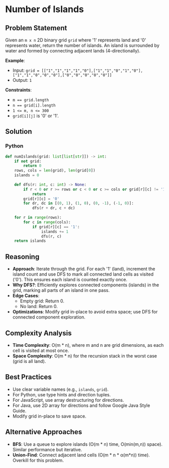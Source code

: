 # Number of Islands

## Problem Statement
Given an `m x n` 2D binary grid `grid` where '1' represents land and '0' represents water, return the number of islands. An island is surrounded by water and formed by connecting adjacent lands (4-directionally).

**Example**:
- Input: `grid = [["1","1","1","1","0"],["1","1","0","1","0"],["1","1","0","0","0"],["0","0","0","0","0"]]`
- Output: `1`

**Constraints**:
- `m == grid.length`
- `n == grid[i].length`
- `1 <= m, n <= 300`
- `grid[i][j]` is '0' or '1'.

## Solution

### Python
```python
def numIslands(grid: list[list[str]]) -> int:
    if not grid:
        return 0
    rows, cols = len(grid), len(grid[0])
    islands = 0
    
    def dfs(r: int, c: int) -> None:
        if r < 0 or r >= rows or c < 0 or c >= cols or grid[r][c] != '1':
            return
        grid[r][c] = '0'
        for dr, dc in [(0, 1), (1, 0), (0, -1), (-1, 0)]:
            dfs(r + dr, c + dc)
    
    for r in range(rows):
        for c in range(cols):
            if grid[r][c] == '1':
                islands += 1
                dfs(r, c)
    return islands
```

## Reasoning
- **Approach**: Iterate through the grid. For each '1' (land), increment the island count and use DFS to mark all connected land cells as visited ('0'). This ensures each island is counted exactly once.
- **Why DFS?**: Efficiently explores connected components (islands) in the grid, marking all parts of an island in one pass.
- **Edge Cases**:
  - Empty grid: Return 0.
  - No land: Return 0.
- **Optimizations**: Modify grid in-place to avoid extra space; use DFS for connected component exploration.

## Complexity Analysis
- **Time Complexity**: O(m * n), where m and n are grid dimensions, as each cell is visited at most once.
- **Space Complexity**: O(m * n) for the recursion stack in the worst case (grid is all land).

## Best Practices
- Use clear variable names (e.g., `islands`, `grid`).
- For Python, use type hints and direction tuples.
- For JavaScript, use array destructuring for directions.
- For Java, use 2D array for directions and follow Google Java Style Guide.
- Modify grid in-place to save space.

## Alternative Approaches
- **BFS**: Use a queue to explore islands (O(m * n) time, O(min(m,n)) space). Similar performance but iterative.
- **Union-Find**: Connect adjacent land cells (O(m * n * α(m*n)) time). Overkill for this problem.